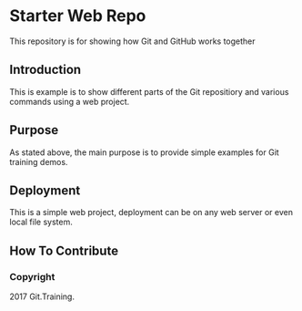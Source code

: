 # Starter Web Repo

This repository is for showing how Git and GitHub works together

## Introduction

This is example is to show different parts of the Git repositiory and various commands using a web project.

## Purpose

 As stated above, the main purpose is to provide simple examples for Git training demos.

## Deployment

This is a simple web project, deployment can be on any web server or even local file system.

## How To Contribute


### Copyright

2017 Git.Training.
